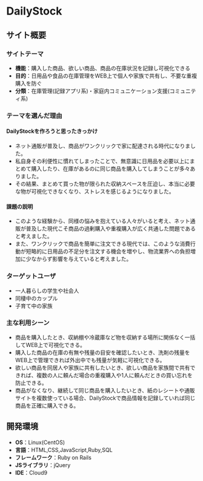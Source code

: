 # DailyStock

## サイト概要

### サイトテーマ
- **機能**：購入した商品、欲しい商品、商品の在庫状況を記録し可視化できる
- **目的**：日用品や食品の在庫管理をWEB上で個人や家族で共有し、不要な重複購入を防ぐ
- **分類**：在庫管理(記録アプリ系)・家庭内コミュニケーション支援(コミュニティ系)

### テーマを選んだ理由

#### DailyStockを作ろうと思ったきっかけ
- ネット通販が普及し、商品がワンクリックで家に配達される時代になりました。
- 私自身その利便性に慣れてしまったことで、無意識に日用品を必要以上にまとめて購入したり、在庫があるのに同じ商品を購入してしまうことが多々ありました。
- その結果、まとめて買った物が限られた収納スペースを圧迫し、本当に必要な物が可視化できなくなり、ストレスを感じるようになりました。

#### 課題の説明
- このような経験から、同様の悩みを抱えている人々がいると考え、ネット通販が普及した現代こそ商品の過剰購入や重複購入が広く共通した問題であると考えました。
- また、ワンクリックで商品を簡単に注文できる現代では、このような消費行動が短略的に日用品の不足分を注文する機会を増やし、物流業界への負担増加に少なからず影響を与えていると考えました。

### ターゲットユーザ
- 一人暮らしの学生や社会人
- 同棲中のカップル
- 子育て中の家族

### 主な利用シーン
- 商品を購入したとき、収納棚や冷蔵庫など物を収納する場所に関係なく一括してWEB上で可視化できる。
- 購入した商品の在庫の有無や残量の目安を確認したいとき、洗剤の残量をWEB上で管理できれば外出中でも残量が気軽に可視化できる。
- 欲しい商品を同居人や家族に共有したいとき、欲しい商品を家族間で共有できれば、複数の人に頼んだ場合の重複購入や1人に頼んだときの買い忘れを防止できる。
- 商品がなくなり、継続して同じ商品を購入したいとき、紙のレシートや通販サイトを複数使っている場合、DailyStockで商品情報を記録していれば同じ商品を正確に購入できる。

## 開発環境
- **OS**：Linux(CentOS)
- **言語**：HTML,CSS,JavaScript,Ruby,SQL
- **フレームワーク**：Ruby on Rails
- **JSライブラリ**：jQuery
- **IDE**：Cloud9
